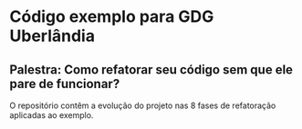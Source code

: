 # Código exemplo para GDG Uberlândia

## Palestra: Como refatorar seu código sem que ele pare de funcionar?

O repositório contêm a evolução do projeto nas 8 fases de refatoração aplicadas ao exemplo.
